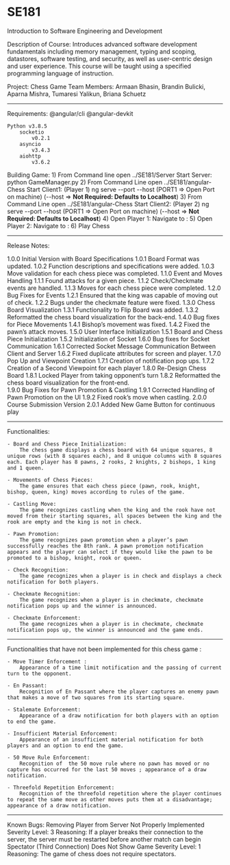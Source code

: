 # SE181
Introduction to Software Engineering and Development

Description of Course:
Introduces advanced software development fundamentals including memory management, typing and scoping,
 datastores, software testing, and security, as well as user-centric design and user experience.
  This course will be taught using a specified programming language of instruction.

Project: Chess Game
Team Members: Armaan Bhasin, Brandin Bulicki, Aparna Mishra, Tumaresi Yalikun, Briana Schuetz

------------------------------------------------------------------------------------------------------------
Requirements:
    @angular/cli
        @angular-devkit
    
    Python v3.8.5
        socketio
            v0.2.1
        asyncio
            v3.4.3
        aiohttp
            v3.6.2
    
Building Game:
    1) From Command line open ../SE181/Server
        Start Server:
            python GameManager.py
    2) From Command Line open ../SE181/angular-Chess
        Start Client1: (Player 1)
            ng serve --port <PORT1> --host <IPADDRESS>
            (PORT1 => Open Port on machine) (--host <IPADDRESS> => **Not Required: Defaults to Localhost**)
    3) From Command Line open ../SE181/angular-Chess
        Start Client2: (Player 2)
            ng serve --port <PORT2> --host <IPADDRESS>
            (PORT1 => Open Port on machine) (--host <IPADDRESS> => **Not Required: Defaults to Localhost**)
    4) Open Player 1:
        Navigate to <IPADDRESS>:<PORT1>
    5) Open Player 2:
        Navigate to <IPADDRESS>:<PORT2>
    6) Play Chess

------------------------------------------------------------------------------------------------------------
Release Notes:

1.0.0 Initial Version with Board Specifications
    1.0.1 Board Format was updated.
    1.0.2 Function descriptions and specifications were added.
    1.0.3 Move validation for each chess piece was completed.
1.1.0 Event and Moves Handling
    1.1.1 Found attacks for a given piece.
    1.1.2 Check/Checkmate events are handled. 
	1.1.3 Moves for each chess piece were completed.
1.2.0 Bug Fixes for Events
    1.2.1 Ensured that the king was capable of moving out of check.
    1.2.2 Bugs under the checkmate feature were fixed.
1.3.0 Chess Board Visualization
    1.3.1 Functionality to Flip Board was added.
    1.3.2 Reformatted the chess board visualization for the back-end. 
1.4.0 Bug fixes for Piece Movements
	1.4.1 Bishop’s movement was fixed.
    1.4.2 Fixed the pawn’s attack moves.
1.5.0 User Interface Initialization
    1.5.1 Board and Chess Piece Initialization
    1.5.2 Initialization of Socket
1.6.0 Bug fixes for Socket Communication
	1.6.1 Corrected Socket Message Communication Between Client and Server
	1.6.2 Fixed duplicate attributes for screen and player.
1.7.0 Pop Up and Viewpoint Creation
	1.7.1 Creation of notification pop ups.
	1.7.2 Creation of a Second Viewpoint for each player
1.8.0 Re-Design Chess Board
	1.8.1 Locked Player from taking opponent’s turn
	1.8.2 Reformatted the chess board visualization for the front-end. 	
1.9.0 Bug Fixes for Pawn Promotion & Castling
	1.9.1 Corrected Handling of Pawn Promotion on the UI
	1.9.2 Fixed rook’s move when castling.
2.0.0 Course Submission Version
    2.0.1  Added New Game Button for continuous play

------------------------------------------------------------------------------------------------------------

Functionalities:

    - Board and Chess Piece Initialization:
        The chess game displays a chess board with 64 unique squares, 8 unique rows (with 8 squares each), and 8 unique columns with 8 squares each. Each player has 8 pawns, 2 rooks, 2 knights, 2 bishops, 1 king and 1 queen.

    - Movements of Chess Pieces:
        The game ensures that each chess piece (pawn, rook, knight, bishop, queen, king) moves according to rules of the game.

    - Castling Move:
        The game recognizes castling when the king and the rook have not moved from their starting squares, all spaces between the king and the rook are empty and the king is not in check.

    - Pawn Promotion:
        The game recognizes pawn promotion when a player’s pawn successfully reaches the 8th rank. A pawn promotion notification appears and the player can select if they would like the pawn to be promoted to a bishop, knight, rook or queen.

    - Check Recognition:
        The game recognizes when a player is in check and displays a check notification for both players.

    - Checkmate Recognition:
        The game recognizes when a player is in checkmate, checkmate notification pops up and the winner is announced.

    - Checkmate Enforcement:
        The game recognizes when a player is in checkmate, checkmate notification pops up, the winner is announced and the game ends.

------------------------------------------------------------------------------------------------------------
Functionalities that have not been implemented for this chess game :

    - Move Timer Enforcement :
        Appearance of a time limit notification and the passing of current turn to the opponent.

    - En Passant:
        Recognition of En Passant where the player captures an enemy pawn that makes a move of two squares from its starting square.

    - Stalemate Enforcement:
        Appearance of a draw notification for both players with an option to end the game.

    - Insufficient Material Enforcement:
        Appearance of an insufficient material notification for both players and an option to end the game.

    - 50 Move Rule Enforcement:
        Recognition of  the 50 move rule where no pawn has moved or no capture has occurred for the last 50 moves ; appearance of a draw notification. 

    - Threefold Repetition Enforcement:
        Recognition of the threefold repetition where the player continues to repeat the same move as other moves puts them at a disadvantage; appearance of a draw notification. 

------------------------------------------------------------------------------------------------------------
Known Bugs:	
    Removing Player from Server Not Properly Implemented
        Severity Level: 3
        Reasoning: If a player breaks their connection to the server, the server must be restarted before another match can begin
    Spectator (Third Connection) Does Not Show Game
        Severity Level: 1
        Reasoning: The game of chess does not require spectators.
